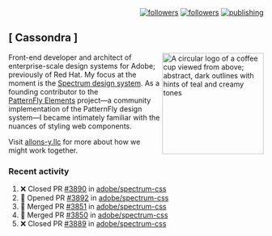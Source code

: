 <p align="right"><a rel="me" href="https://front-end.social/@castastrophe">
    <img alt="followers" title="Follow me on Mastodon" src="https://img.shields.io/mastodon/follow/109297102751309835?domain=https%3A%2F%2Ffront-end.social&label=Follow&logo=mastodon&logoColor=white&style=for-the-badge&labelColor=008080&color=006969"/></a>
  <a href="https://codepen.io/castastrophe/">
    <img alt="followers" title="Follow me on CodePen" src="https://img.shields.io/badge/23-1?color=640464&labelColor=7c007c&style=for-the-badge&logo=codepen&label=Follow"/></a>
<a href="https://castastrophe.medium.com/">
    <img alt="publishing" title="View articles on Medium" src="https://img.shields.io/badge/107-1?color=666&labelColor=444&label=subscribe&logo=medium&logoColor=white&style=for-the-badge"/></a>
</p>

## [&nbsp;Cassondra&nbsp;]

<img align="right" src="https://github-production-user-asset-6210df.s3.amazonaws.com/1840295/253016758-ba468774-1cd3-42c2-8f43-947b5eeb5edf.png" height="200" alt="A circular logo of a coffee cup viewed from above; abstract, dark outlines with hints of teal and creamy tones">

Front-end developer and architect of enterprise-scale design systems for Adobe; previously of Red Hat. My focus at the moment is the [Spectrum design system](https://github.com/adobe/spectrum-css). As a founding contributor to the [PatternFly&nbsp;Elements](https://github.com/patternfly/patternfly-elements) project&mdash;a community implementation of the PatternFly design system&mdash;I became intimately familiar with the nuances of styling web components.

Visit [allons-y.llc](http://allons-y.llc/) for more about how we might work together.

### Recent activity

<!--START_SECTION:activity-->
1. ❌ Closed PR [#3890](https://github.com/adobe/spectrum-css/pull/3890) in [adobe/spectrum-css](https://github.com/adobe/spectrum-css)
2. 💪 Opened PR [#3892](https://github.com/adobe/spectrum-css/pull/3892) in [adobe/spectrum-css](https://github.com/adobe/spectrum-css)
3. 🎉 Merged PR [#3851](https://github.com/adobe/spectrum-css/pull/3851) in [adobe/spectrum-css](https://github.com/adobe/spectrum-css)
4. 🎉 Merged PR [#3850](https://github.com/adobe/spectrum-css/pull/3850) in [adobe/spectrum-css](https://github.com/adobe/spectrum-css)
5. ❌ Closed PR [#3889](https://github.com/adobe/spectrum-css/pull/3889) in [adobe/spectrum-css](https://github.com/adobe/spectrum-css)
<!--END_SECTION:activity-->
